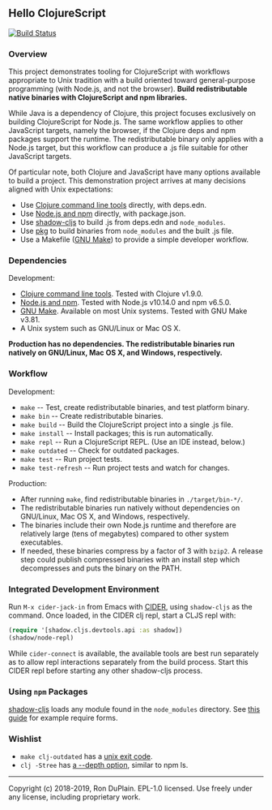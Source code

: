 ## Hello ClojureScript

[![Build Status][build]](https://travis-ci.org/rduplain/hello-cljs)


### Overview

This project demonstrates tooling for ClojureScript with workflows appropriate
to Unix tradition with a build oriented toward general-purpose programming
(with Node.js, and not the browser). **Build redistributable native binaries
with ClojureScript and npm libraries.**

While Java is a dependency of Clojure, this project focuses exclusively on
building ClojureScript for Node.js. The same workflow applies to other
JavaScript targets, namely the browser, if the Clojure deps and npm packages
support the runtime. The redistributable binary only applies with a Node.js
target, but this workflow can produce a .js file suitable for other JavaScript
targets.

Of particular note, both Clojure and JavaScript have many options available to
build a project. This demonstration project arrives at many decisions aligned
with Unix expectations:

* Use [Clojure command line tools][clojure cli] directly, with deps.edn.
* Use [Node.js and npm][node.js] directly, with package.json.
* Use [shadow-cljs][shadow-cljs] to build .js from deps.edn and `node_modules`.
* Use [pkg][pkg] to build binaries from `node_modules` and the built .js file.
* Use a Makefile ([GNU Make][make]) to provide a simple developer workflow.

[clojure cli]: https://clojure.org/guides/getting_started
[node.js]: https://nodejs.org/
[shadow-cljs]: http://shadow-cljs.org/
[pkg]: https://github.com/zeit/pkg
[make]: https://www.gnu.org/software/make/


### Dependencies

Development:

* [Clojure command line tools][clojure cli]. Tested with Clojure v1.9.0.
* [Node.js and npm][node.js]. Tested with Node.js v10.14.0 and npm v6.5.0.
* [GNU Make][make]. Available on most Unix systems. Tested with GNU Make v3.81.
* A Unix system such as GNU/Linux or Mac OS X.

**Production has no dependencies. The redistributable binaries run natively on
GNU/Linux, Mac OS X, and Windows, respectively.**


### Workflow

Development:

* `make` -- Test, create redistributable binaries, and test platform binary.
* `make bin` -- Create redistributable binaries.
* `make build` -- Build the ClojureScript project into a single .js file.
* `make install` -- Install packages; this is run automatically.
* `make repl` -- Run a ClojureScript REPL. (Use an IDE instead, below.)
* `make outdated` -- Check for outdated packages.
* `make test` -- Run project tests.
* `make test-refresh` -- Run project tests and watch for changes.

Production:

* After running `make`, find redistributable binaries in `./target/bin-*/`.
* The redistributable binaries run natively without dependencies on GNU/Linux,
  Mac OS X, and Windows, respectively.
* The binaries include their own Node.js runtime and therefore are relatively
  large (tens of megabytes) compared to other system executables.
* If needed, these binaries compress by a factor of 3 with `bzip2`. A release
  step could publish compressed binaries with an install step which
  decompresses and puts the binary on the PATH.


### Integrated Development Environment

Run `M-x cider-jack-in` from Emacs with [CIDER][cider], using `shadow-cljs` as
the command. Once loaded, in the CIDER clj repl, start a CLJS repl with:

```clojure
(require '[shadow.cljs.devtools.api :as shadow])
(shadow/node-repl)
```

While `cider-connect` is available, the available tools are best run separately
as to allow repl interactions separately from the build process. Start this
CIDER repl before starting any other shadow-cljs process.

[cider]: https://docs.cider.mx/


### Using `npm` Packages

[shadow-cljs][shadow-cljs] loads any module found in the `node_modules`
directory. See [this guide][shadow-cljs npm] for example require forms.

[shadow-cljs npm]: https://clojureverse.org/t/guide-on-how-to-use-import-npm-modules-packages-in-clojurescript/2298/1


### Wishlist

* `make clj-outdated` has a [unix exit code][depot exit].
* `clj -Stree` has [a --depth option][tools deps tree cli], similar to npm ls.

[depot exit]: https://github.com/Olical/depot/blob/v1.5.1/src/depot/outdated/main.clj#L52
[tools deps tree cli]: https://github.com/clojure/tools.deps.alpha/blob/tools.deps.alpha-0.5.460/src/main/clojure/clojure/tools/deps/alpha/script/print_tree.clj#L26


---

[build]: https://travis-ci.org/rduplain/hello-cljs.svg?branch=master

Copyright (c) 2018-2019, Ron DuPlain. EPL-1.0 licensed.
Use freely under any license, including proprietary work.
